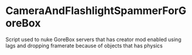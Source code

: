 # CameraAndFlashlightSpammerForGoreBox
Script used to nuke GoreBox servers that has creator mod enabled using lags and dropping framerate because of objects that has physics

